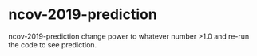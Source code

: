 # ncov-2019-prediction
ncov-2019-prediction
change power to whatever number >1.0 and re-run the code to see prediction.

